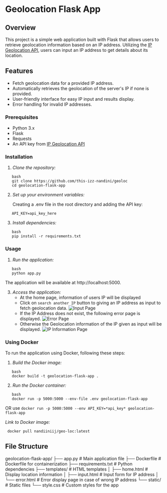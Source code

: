 # Geolocation Flask App

## Overview

This project is a simple web application built with Flask that allows users to retrieve geolocation information based on an IP address. Utilizing the [IP Geolocation API](https://ipgeolocation.io/), users can input an IP address to get details about its location.

## Features

- Fetch geolocation data for a provided IP address.
- Automatically retrieves the geolocation of the server's IP if none is provided.
- User-friendly interface for easy IP input and results display.
- Error handling for invalid IP addresses.

### Prerequisites

- Python 3.x
- Flask
- Requests
- An API key from [IP Geolocation API](https://ipgeolocation.io/)

### Installation

1. *Clone the repository:*
```
   bash
   git clone https://github.com/this-izz-nandini/geoloc
   cd geolocation-flask-app
```   

2. *Set up your environment variables:*

   Creating a .env file in the root directory and adding the API key:

```   
   API_KEY=api_key_here
```

3. *Install dependencies:*
```
   bash
   pip install -r requirements.txt
```

### Usage

1. *Run the application:*
```
   bash
   python app.py
```  

   The application will be available at http://localhost:5000.
   
3. *Access the application:*
   - At the home page, information of users IP will be displayed
   - Click on `search another IP` button to giving an IP address as input to fetch geolocation data.
   ![Input Page](https://github.com/user-attachments/assets/151a5696-2a9a-4620-9f8e-b1f6dd544e1a)
   - If the IP Address does not exist, the following error page is displayed.
   ![Error Page](https://github.com/user-attachments/assets/895d71b2-5ffc-4b67-9604-0d25d5f1a3b4)
   - Otherwise the Geolocation information of the IP given as input will be displayed.
   ![IP Information Page](https://github.com/user-attachments/assets/e90e09e8-1211-4451-915a-4b8eca879a1d)


### Using Docker

To run the application using Docker, following these steps:

1. *Build the Docker image:*
```
   bash
   docker build -t geolocation-flask-app .
```   

2. *Run the Docker container:*
```
   bash
   docker run -p 5000:5000 --env-file .env geolocation-flask-app
```
OR use 
```docker run -p 5000:5000 --env API_KEY=*api_key* geolocation-flask-app```

*Link to Docker image:*

```  docker pull nandiiniij/geo-loc:latest ```
   
## File Structure

geolocation-flask-app/
├── app.py               # Main application file
├── Dockerfile              # Dockerfile for containerization
├── requirements.txt        # Python dependencies
├── templates/              # HTML templates
│   ├── home.html          # Display location information
│   ├── input.html         # Input form for IP address
│   └── error.html         # Error display page in case of wrong IP address
└── static/                 # Static files
    └── style.css          # Custom styles for the app

